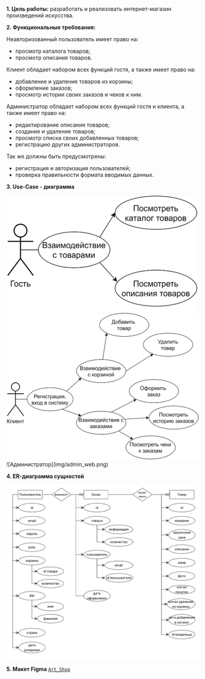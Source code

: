 __1. Цель работы:__ разработать и реализовать интернет-магазин произведений искусства.

__2. Функциональные требования:__

Неавторизованный пользователь имеет право на:
* просмотр каталога товаров;
* просмотр описания товаров.
  
Клиент обладает набором всех функций гостя, а также имеет право на: 
* добавление и удаление товаров из корзины;
* оформление заказов;
* просмотр истории своих заказов и чеков к ним. 
  
Администратор обладает набором всех функций гостя и клиента, а также
имеет право на:
* редактирование описания товаров;
* создание и удаление товаров;
* просмотр списка своих добавленных товаров;
* регистрацию других администраторов.

Так же должны быть предусмотрены:
* регистрация и авторизация пользователей; 
* проверка правильности формата вводимых данных.


__3. Use-Case - диаграмма__

<!-- ![Гость](guest.png ) -->
<img src="img/guest.png" alt="drawing" width="500"/>
<img src="img/client.png" alt="drawing" width="700"/>
<!-- ![Клиент](client.png) -->
![Администратор](img/admin_web.png)

__4. ER-диаграмма сущностей__

![ER-диаграмма](img/er-diagram_NEW.png)

__5. Макет Figma__
<code>[Art_Shop](https://www.figma.com/file/d1F1vLXfB9ZW2fMiV0ADW7/Art-Shop?node-id=0%3A1 "Магазин искусств")</code>